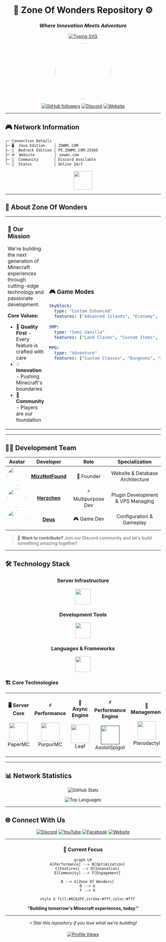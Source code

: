 <div align="center">

# 🌌 Zone Of Wonders Repository ⚙️
### *Where Innovation Meets Adventure*

[![Typing SVG](https://readme-typing-svg.herokuapp.com?font=Fira+Code&size=22&pause=1000&color=6C63FF&center=true&vCenter=true&width=500&lines=Minecraft+Network+Excellence;Quality+%7C+Innovation+%7C+Community;Always+Building+Something+Amazing)](https://git.io/typing-svg)

<img src="https://avatars.githubusercontent.com/u/218489780?s=400&u=f58c5b4b75606eed077e2dba42be541ee8ddebec&v=4" height="180" style="border-radius: 50%;" />

[![GitHub followers](https://img.shields.io/github/followers/MizzNotFound?style=for-the-badge&logo=github&logoColor=white&color=6C63FF)](https://github.com/MizzNotFound)
[![Discord](https://img.shields.io/discord/1245379066748600370?style=for-the-badge&logo=discord&logoColor=white&color=7289DA&label=Discord)](https://bit.ly/zowmc)
[![Website](https://img.shields.io/website?style=for-the-badge&url=https%3A//www.zowmc.com&logo=minecraft&logoColor=white&color=00D26A)](https://zowmc.com)

</div>

---

## 🎮 Network Information

```bash
╭─ Connection Details
├─ 🖥️  Java Edition    │ ZOWMC.COM
├─ 📱  Bedrock Edition │ PE.ZOWMC.COM:25565  
├─ 🌐  Website         │ zowmc.com
├─ 👥  Community       │ Discord Available
╰─ 🎯  Status          │ Online 24/7
```

<div align="center">
  <img height="60" src="https://media.discordapp.net/attachments/1246097376620314685/1380543990402777188/standard.gif?ex=686295c8&is=68614448&hm=cc89abd60647c4120ff864cfe6ab9b496bbaead364eb3248deae0f64e1811c91&=&width=644&height=83" />
</div>

---

## 💎 About Zone Of Wonders

<table>
<tr>
<td width="50%">

### 🚀 Our Mission
We're building the next generation of Minecraft experiences through cutting-edge technology and passionate development.

**Core Values:**
- 🎯 **Quality First** - Every feature is crafted with care
- 💡 **Innovation** - Pushing Minecraft's boundaries
- 🤝 **Community** - Players are our foundation

</td>
<td width="50%">

### 🎮 Game Modes
```yaml
Skyblock:
  type: "Custom Enhanced"
  features: ["Advanced Islands", "Economy", "Quests"]
  
SMP:
  type: "Semi-Vanilla"
  features: ["Land Claims", "Custom Items", "Events"]

RPG:
  type: "Adventure"
  features: ["Custom Classes", "Dungeons", "Progression"]
```

</td>
</tr>
</table>

---

## 👨‍💻 Development Team

<div align="center">

| Avatar | Developer | Role | Specialization |
|:------:|:---------:|:----:|:--------------:|
| <img src="https://github.com/MizzNotFound.png" width="60" style="border-radius: 50%;"> | **[MizzNotFound](https://github.com/MizzNotFound)** | 🔧 Founder | Website & Database Architecture |
| <img src="https://github.com/Herzchens.png" width="60" style="border-radius: 50%;"> | **[Herzchen](https://github.com/Herzchens)** | ⚡ Multipurpose Dev | Plugin Development & VPS Managing |
| <img src="https://github.com/deus.png" width="60" style="border-radius: 50%;"> | **[Deus](https://github.com/feelsthebeats1)** | 🎮 Game Dev | Configuration & Gameplay |

</div>

> 💬 **Want to contribute?** Join our Discord community and let's build something amazing together!

---

## 🛠️ Technology Stack

<div align="center">

### Server Infrastructure
<img src="https://skillicons.dev/icons?i=java,kotlin,mysql,linux,jenkins" height="50" />

### Development Tools  
<img src="https://skillicons.dev/icons?i=vscode,idea,git,docker,cloudflare" height="50" />

### Languages & Frameworks
<img src="https://skillicons.dev/icons?i=php,javascript,html,css,markdown" height="50" />

</div>

### 🏗️ Core Technologies

<table>
<tr>
<td align="center" width="25%">

**🖥️ Server Core**
<br><br>
<a href="https://github.com/PaperMC">
  <img src="https://avatars.githubusercontent.com/u/7608950?s=200&v=4" height="60" />
</a>
<br>
PaperMC

</td>
<td align="center" width="25%">

**⚡ Performance**
<br><br>
<a href="https://github.com/PurpurMC">
  <img src="https://avatars.githubusercontent.com/u/94729614?s=200&v=4" height="60" />
</a>
<br>
PurpurMC

</td>
<td align="center" width="25%">

**🚀 Async Engine**
<br><br>
<a href="https://github.com/Winds-Studio/Leaf">
  <img src="https://raw.githubusercontent.com/Winds-Studio/Leaf/refs/heads/ver/1.21.1/public/image/leaf_logo.png" height="60" />
</a>
<br>
Leaf

</td>
<td align="center" width="25%">


**⚡ Performance Engine**
<br><br>
<a href="">
  <img src="https://images-ext-1.discordapp.net/external/R_lSlYrwnk--KG7TAifH3wqs-kCH1whsgwFOEC4XaKc/https/i.imgur.com/Jn2aIEO.png?format=webp&quality=lossless&width=921&height=921" height="60" />
</a>
<br>
AxolotSpigot

</td>
<td align="center" width="25%">

**🔧 Management**
<br><br>
<a href="https://github.com/Pterodactyl">
  <img src="https://cdn.simpleicons.org/pterodactyl/7289DA" height="60" />
</a>
<br>
Pterodactyl

</td>
</tr>
</table>

---

## 📊 Network Statistics

<div align="center">

![GitHub Stats](https://github-readme-stats.vercel.app/api?username=zowmc&show_icons=true&theme=tokyonight&hide_border=true&bg_color=0D1117&title_color=6C63FF&icon_color=6C63FF&text_color=C9D1D9)

![Top Languages](https://github-readme-stats.vercel.app/api/top-langs/?username=MizzNotFound&layout=compact&theme=tokyonight&hide_border=true&bg_color=0D1117&title_color=6C63FF&text_color=C9D1D9)

</div>

---

## 🌐 Connect With Us

<div align="center">

[![Discord](https://img.shields.io/badge/Discord-Join_Server-7289DA?style=for-the-badge&logo=discord&logoColor=white)](https://bit.ly/zowmc)
[![YouTube](https://img.shields.io/badge/YouTube-Subscribe-FF0000?style=for-the-badge&logo=youtube&logoColor=white)](https://www.youtube.com/mizznotfound)
[![Facebook](https://img.shields.io/badge/Facebook-Follow-1877F2?style=for-the-badge&logo=facebook&logoColor=white)](https://www.facebook.com/zowmccom)
[![Website](https://img.shields.io/badge/Website-Visit-00D26A?style=for-the-badge&logo=minecraft&logoColor=white)](https://zowmc.com)

</div>

---

<div align="center">

### 🎯 Current Focus

```mermaid
graph LR
    A[Performance] --> B[Optimization]
    C[Features] --> D[Innovation]
    E[Community] --> F[Engagement]
    
    B --> G[Zone Of Wonders]
    D --> G
    F --> G
    
    style G fill:#6C63FF,stroke:#fff,color:#fff
```

**"Building tomorrow's Minecraft experiences, today."**


---

*⭐ Star this repository if you love what we're building!*

[![Profile Views](https://komarev.com/ghpvc/?username=zowmc&style=for-the-badge&color=6C63FF)](https://github.com/zowmc)

</div>
